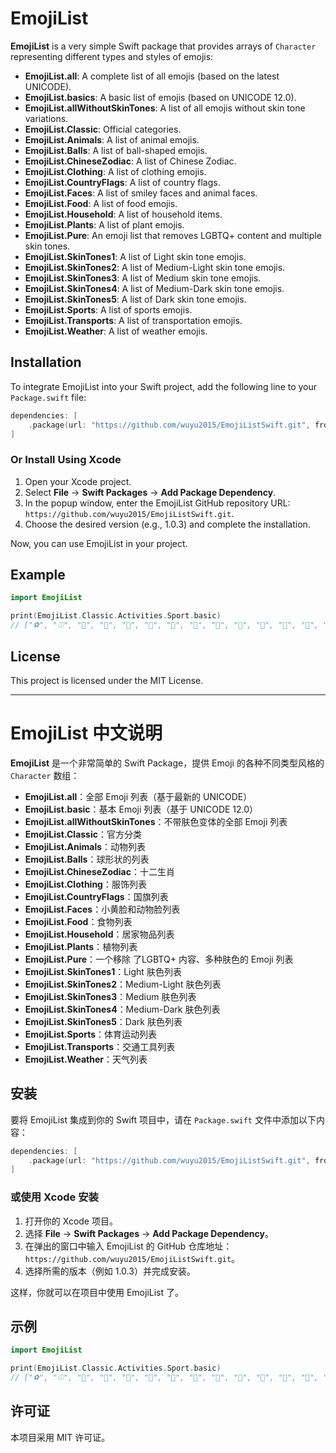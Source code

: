 # EmojiList

**EmojiList** is a very simple Swift package that provides arrays of `Character` representing different types and styles of emojis:

- **EmojiList.all**: A complete list of all emojis (based on the latest UNICODE).
- **EmojiList.basics**: A basic list of emojis (based on UNICODE 12.0).
- **EmojiList.allWithoutSkinTones**: A list of all emojis without skin tone variations.
- **EmojiList.Classic**: Official categories.
- **EmojiList.Animals**: A list of animal emojis.
- **EmojiList.Balls**: A list of ball-shaped emojis.
- **EmojiList.ChineseZodiac**: A list of Chinese Zodiac.
- **EmojiList.Clothing**: A list of clothing emojis.
- **EmojiList.CountryFlags**: A list of country flags.
- **EmojiList.Faces**: A list of smiley faces and animal faces.
- **EmojiList.Food**: A list of food emojis.
- **EmojiList.Household**: A list of household items.
- **EmojiList.Plants**: A list of plant emojis.
- **EmojiList.Pure**: An emoji list that removes LGBTQ+ content and multiple skin tones.
- **EmojiList.SkinTones1**: A list of Light skin tone emojis.
- **EmojiList.SkinTones2**: A list of Medium-Light skin tone emojis.
- **EmojiList.SkinTones3**: A list of Medium skin tone emojis.
- **EmojiList.SkinTones4**: A list of Medium-Dark skin tone emojis.
- **EmojiList.SkinTones5**: A list of Dark skin tone emojis.
- **EmojiList.Sports**: A list of sports emojis.
- **EmojiList.Transports**: A list of transportation emojis.
- **EmojiList.Weather**: A list of weather emojis.

## Installation

To integrate EmojiList into your Swift project, add the following line to your `Package.swift` file:

```swift
dependencies: [
    .package(url: "https://github.com/wuyu2015/EmojiListSwift.git", from: "1.0.3")
]
```

### Or Install Using Xcode

1. Open your Xcode project.
2. Select **File** -> **Swift Packages** -> **Add Package Dependency**.
3. In the popup window, enter the EmojiList GitHub repository URL: `https://github.com/wuyu2015/EmojiListSwift.git`.
4. Choose the desired version (e.g., 1.0.3) and complete the installation.

Now, you can use EmojiList in your project.

## Example

```swift
import EmojiList

print(EmojiList.Classic.Activities.Sport.basic)
// ["⚽", "⚾", "🥎", "🏀", "🏐", "🏈", "🏉", "🎾", "🥏", "🎳", "🏏", "🏑", "🏒", "🥍", "🏓", "🏸", "🥊", "🥋", "🥅", "⛳", "⛸️", "🎣", "🎽", "🎿", "🛷", "🥌"]
```

## License

This project is licensed under the MIT License.

---

# EmojiList 中文说明

**EmojiList** 是一个非常简单的 Swift Package，提供 Emoji 的各种不同类型风格的 `Character` 数组：

- **EmojiList.all**：全部 Emoji 列表（基于最新的 UNICODE）
- **EmojiList.basic**：基本 Emoji 列表（基于 UNICODE 12.0）
- **EmojiList.allWithoutSkinTones**：不带肤色变体的全部 Emoji 列表
- **EmojiList.Classic**：官方分类
- **EmojiList.Animals**：动物列表
- **EmojiList.Balls**：球形状的列表
- **EmojiList.ChineseZodiac**：十二生肖
- **EmojiList.Clothing**：服饰列表
- **EmojiList.CountryFlags**：国旗列表
- **EmojiList.Faces**：小黄脸和动物脸列表
- **EmojiList.Food**：食物列表
- **EmojiList.Household**：居家物品列表
- **EmojiList.Plants**：植物列表
- **EmojiList.Pure**：一个移除 了LGBTQ+ 内容、多种肤色的 Emoji 列表
- **EmojiList.SkinTones1**：Light 肤色列表
- **EmojiList.SkinTones2**：Medium-Light 肤色列表
- **EmojiList.SkinTones3**：Medium 肤色列表
- **EmojiList.SkinTones4**：Medium-Dark 肤色列表
- **EmojiList.SkinTones5**：Dark 肤色列表
- **EmojiList.Sports**：体育运动列表
- **EmojiList.Transports**：交通工具列表
- **EmojiList.Weather**：天气列表

## 安装

要将 EmojiList 集成到你的 Swift 项目中，请在 `Package.swift` 文件中添加以下内容：

```swift
dependencies: [
    .package(url: "https://github.com/wuyu2015/EmojiListSwift.git", from: "1.0.3")
]
```

### 或使用 Xcode 安装

1. 打开你的 Xcode 项目。
2. 选择 **File** -> **Swift Packages** -> **Add Package Dependency**。
3. 在弹出的窗口中输入 EmojiList 的 GitHub 仓库地址：`https://github.com/wuyu2015/EmojiListSwift.git`。
4. 选择所需的版本（例如 1.0.3）并完成安装。

这样，你就可以在项目中使用 EmojiList 了。

## 示例

```swift
import EmojiList

print(EmojiList.Classic.Activities.Sport.basic)
// ["⚽", "⚾", "🥎", "🏀", "🏐", "🏈", "🏉", "🎾", "🥏", "🎳", "🏏", "🏑", "🏒", "🥍", "🏓", "🏸", "🥊", "🥋", "🥅", "⛳", "⛸️", "🎣", "🎽", "🎿", "🛷", "🥌"]
```

## 许可证

本项目采用 MIT 许可证。
